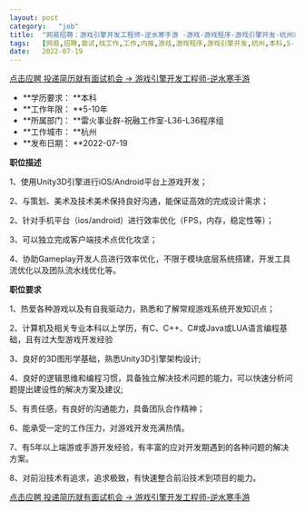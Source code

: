 ```yaml
---
layout:	post
category:	"job"
title:	"网易招聘：游戏引擎开发工程师-逆水寒手游 -游戏-游戏程序-游戏引擎开发-杭州本科5-10年"
tags:	[网易,招聘,面试,找工作,工作,内推,游戏,游戏程序,游戏引擎开发,杭州,本科,5-10年]
date:	2022-07-19
---
```


[点击应聘 投递简历就有面试机会 ->  游戏引擎开发工程师-逆水寒手游 ](http://mobile.bole.netease.com/bole/boleDetail?id=19149&employeeId=346f03c3cda5f04c&key=all)



- **学历要求： **本科
- **工作年限： **5-10年
- **所属部门： **雷火事业群-祝融工作室-L36-L36程序组
- **工作城市： **杭州
- **发布日期： **2022-07-19



**职位描述**

1、使用Unity3D引擎进行iOS/Android平台上游戏开发；

2、与策划、美术及技术美术保持良好沟通，能保证高效的完成设计需求；

2、针对手机平台（ios/android）进行效率优化（FPS，内存，稳定性等）；

3、可以独立完成客户端技术点优化攻坚；

4、协助Gameplay开发人员进行效率优化，不限于模块底层系统搭建，开发工具流优化以及团队流水线优化等。



**职位要求**

1、热爱各种游戏以及有自我驱动力，熟悉和了解常规游戏系统开发知识点；

2、计算机及相关专业本科以上学历，有C、C++、C#或Java或LUA语言编程基础，且有过大型游戏开发经验

3、良好的3D图形学基础，熟悉Unity3D引擎架构设计;

4、良好的逻辑思维和编程习惯，具备独立解决技术问题的能力，可以快速分析问题提出建设性的解决方案及建议;

5、有责任感，有良好的沟通能力，具备团队合作精神；

6、能承受一定的工作压力，对游戏开发充满热情。

7、有5年以上端游或手游开发经验，有丰富的应对开发期遇到的各种问题的解决方案。

8、对前沿技术有追求，追求极致，有快速整合前沿技术到项目的能力。



[点击应聘 投递简历就有面试机会 ->  游戏引擎开发工程师-逆水寒手游 ](http://mobile.bole.netease.com/bole/boleDetail?id=19149&employeeId=346f03c3cda5f04c&key=all)